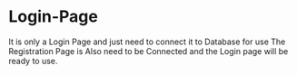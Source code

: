 # Login-Page
It is only a Login Page and just need to connect it to Database for use
The Registration Page is Also need to be Connected and the Login page
will be ready to use.
